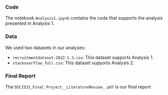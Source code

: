 ### Code
The notebook `Analysis1.ipynb` contains the code that supports the analysis presented in Analysis 1.

### Data
We used two datasets in our analyses:

- `recruitmentdataset-2022-1.3.csv`: This dataset supports Analysis 1.
- `stackoverflow_full.csv`: This dataset supports Analysis 2.

### Final Report
The `DSCI531_Final_Project__LiteratureReview_.pdf` is our final report
